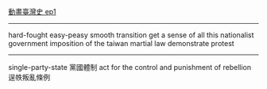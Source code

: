
[動畫臺灣史 ep1](https://www.youtube.com/watch?v=kI-zkKKQWWo&ab_channel=TaiwanBar)

-------

hard-fought 
easy-peasy
smooth transition
get  a sense of all this
nationalist government
imposition of the taiwan martial law
demonstrate 
protest


-------

single-party-state
	黨國體制
act for the control and punishment of rebellion
	逞帙叛亂條例


